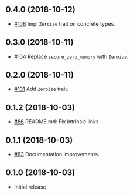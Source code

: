 ## 0.4.0 (2018-10-12)

- [#108](https://github.com/iqlusioninc/crates/pull/108)
  Impl `Zeroize` trait on concrete types.

## 0.3.0 (2018-10-11)

- [#104](https://github.com/iqlusioninc/crates/pull/104)
  Replace `secure_zero_memory` with `Zeroize`.

## 0.2.0 (2018-10-11)

- [#101](https://github.com/iqlusioninc/crates/pull/101)
  Add `Zeroize` trait.

## 0.1.2 (2018-10-03)

- [#86](https://github.com/iqlusioninc/crates/pull/86)
  README.md: Fix intrinsic links.

## 0.1.1 (2018-10-03)

- [#83](https://github.com/iqlusioninc/crates/pull/83)
  Documentation improvements.

## 0.1.0 (2018-10-03)

- Initial release
